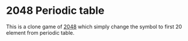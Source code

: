 # 2048 Periodic table

This is a clone game of [2048](http://git.io/2048) which simply change the symbol to first 20 element from periodic table.


